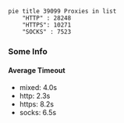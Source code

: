 
```mermaid
pie title 39099 Proxies in list
    "HTTP" : 28248
    "HTTPS": 10271
    "SOCKS" : 7523
```

### Some Info
#### Average Timeout

- mixed: 4.0s
- http: 2.3s
- https: 8.2s
- socks: 6.5s